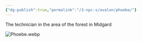 ```yaml
---
{"dg-publish":true,"permalink":"/3-npc-s/avalon/phoebe/"}
---
```


The technician in the area of the forest in Midgard

![Phoebe.webp](/img/user/Images/Phoebe.webp)